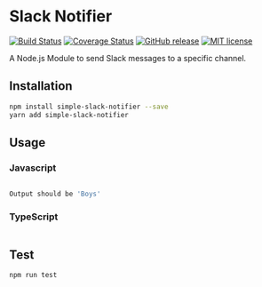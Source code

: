 # Slack Notifier
[![Build Status](https://travis-ci.org/julum/simple-slack-notifier.svg?branch=master)](https://travis-ci.org/julum/simple-slack-notifier)
[![Coverage Status](https://coveralls.io/repos/github/julum/simple-slack-notifier/badge.svg)](https://coveralls.io/github/julum/simple-slack-notifier)
[![GitHub release](https://img.shields.io/github/release/julum/simple-slack-notifier.svg)](https://github.com/julum/simple-slack-notifier/releases/)
[![MIT license](https://img.shields.io/badge/License-MIT-blue.svg)](https://lbesson.mit-license.org/)

A Node.js Module to send Slack messages to a specific channel.

## Installation 
```sh
npm install simple-slack-notifier --save
yarn add simple-slack-notifier
```

## Usage
### Javascript
```javascript
```
```sh
Output should be 'Boys'
```
### TypeScript
```typescript
```

## Test 
```sh
npm run test
```
